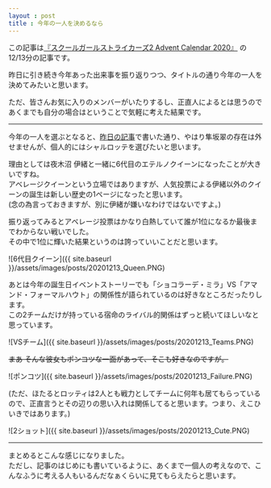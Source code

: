 ```yaml
---
layout : post
title : 今年の一人を決めるなら
---
```


この記事は[『スクールガールストライカーズ2 Advent Calendar 2020』](https://adventar.org/calendars/5395) の12/13分の記事です。

昨日に引き続き今年あった出来事を振り返りつつ、タイトルの通り今年の一人を決めてみたいと思います。

ただ、皆さんお気に入りのメンバーがいたりするし、正直人によるとは思うのであくまでも自分の場合はということで気軽に考えた結果です。

---

今年の一人を選ぶとなると、[昨日の記事](https://kawa0x0a.github.io/SchoolGirlStrikersAdventCalendar2020/2020/12/12/HayasakaSui)で書いた通り、やはり隼坂翠の存在は外せませんが、個人的にはシャルロッテを選びたいと思います。

理由としては夜木沼 伊緒と一緒に6代目のエテルノクイーンになったことが大きいですね。  
アベレージクイーンという立場ではありますが、人気投票による伊緒以外のクイーンの誕生は新しい歴史の1ページになったと思います。  
(念の為言っておきますが、別に伊緒が嫌いなわけではないですよ。)

振り返ってみるとアベレージ投票はかなり白熱していて誰が1位になるか最後までわからない戦いでした。  
その中で1位に輝いた結果というのは誇っていいことだと思います。

![6代目クイーン]({{ site.baseurl }}/assets/images/posts/20201213_Queen.PNG)

あとは今年の誕生日イベントストーリーでも「ショコラーデ・ミラ」VS「アマンド・フォーマルハウト」の関係性が語られているのは好きなところだったりします。  
この2チームだけが持っている宿命のライバル的関係はずっと続いてほしいなと思っています。

![VSチーム]({{ site.baseurl }}/assets/images/posts/20201213_Teams.PNG)

~~まあ そんな彼女もポンコツな一面があって、そこも好きなのですが。~~

![ポンコツ]({{ site.baseurl }}/assets/images/posts/20201213_Failure.PNG)

(ただ、ほたるとロッティは2人とも戦力としてチームに何年も居てもらっているので、正直言うとその辺りの思い入れは関係してると思います。つまり、えこひいきではあります。)

![2ショット]({{ site.baseurl }}/assets/images/posts/20201213_Cute.PNG)

---

まとめるとこんな感じになりました。  
ただし、記事のはじめにも書いているように、あくまで一個人の考えなので、こんなふうに考える人もいるんだなぁくらいに見てもらえたらと思います。
